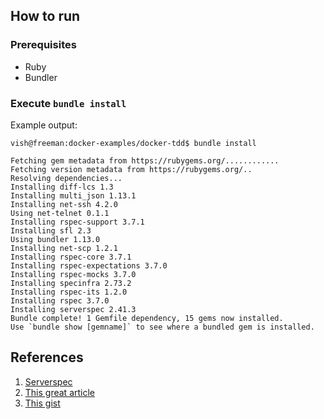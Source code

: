 ## How to run

### Prerequisites

* Ruby 
* Bundler

### Execute `bundle install`

Example output:

```
vish@freeman:docker-examples/docker-tdd$ bundle install

Fetching gem metadata from https://rubygems.org/............
Fetching version metadata from https://rubygems.org/..
Resolving dependencies...
Installing diff-lcs 1.3
Installing multi_json 1.13.1
Installing net-ssh 4.2.0
Using net-telnet 0.1.1
Installing rspec-support 3.7.1
Installing sfl 2.3
Using bundler 1.13.0
Installing net-scp 1.2.1
Installing rspec-core 3.7.1
Installing rspec-expectations 3.7.0
Installing rspec-mocks 3.7.0
Installing specinfra 2.73.2
Installing rspec-its 1.2.0
Installing rspec 3.7.0
Installing serverspec 2.41.3
Bundle complete! 1 Gemfile dependency, 15 gems now installed.
Use `bundle show [gemname]` to see where a bundled gem is installed.
```

## References

1. [Serverspec](http://serverspec.org/)
1. [This great article](https://medium.com/@jesseadametz/test-driven-development-for-your-dockerfiles-350d4d415df7)
1. [This gist](https://gist.github.com/jadametz/f131def1253bbfe6f2d5ef975c20b768#file-docker-serverspec-tree)